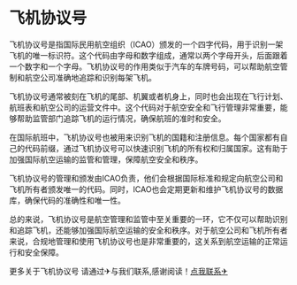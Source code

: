 # 飞机协议号

飞机协议号是指国际民用航空组织（ICAO）颁发的一个四字代码，用于识别一架飞机的唯一标识符。这个代码由字母和数字组成，通常以两个字母开头，后面跟着一个数字和一个字母。飞机协议号的作用类似于汽车的车牌号码，可以帮助航空管制和航空公司准确地追踪和识别每架飞机。

飞机协议号通常被刻在飞机的尾部、机翼或者机身上，同时也会出现在飞行计划、航班表和航空公司的运营文件中。这个代码对于航空安全和飞行管理非常重要，能够帮助监管部门追踪飞机的运行情况，确保航班的准时和安全。

在国际航班中，飞机协议号也被用来识别飞机的国籍和注册信息。每个国家都有自己的代码前缀，通过飞机协议号可以快速识别飞机的所有权和归属国家。这有助于加强国际航空运输的监管和管理，保障航空安全和秩序。

飞机协议号的管理和颁发由ICAO负责，他们会根据国际标准和规定向航空公司和飞机所有者颁发唯一的代码。同时，ICAO也会定期更新和维护飞机协议号的数据库，确保代码的准确性和唯一性。

总的来说，飞机协议号是航空管理和监管中至关重要的一环，它不仅可以帮助识别和追踪飞机，还能够加强国际航空运输的安全和秩序。对于航空公司和飞机所有者来说，合规地管理和使用飞机协议号也是非常重要的，这关系到航空运输的正常运行和安全保障。

更多关于飞机协议号 请通过✈与我们联系,感谢阅读！[点我联系✈](https://pro.G208.com)